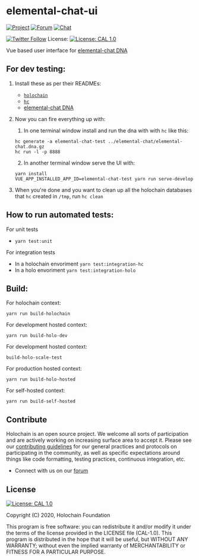 # elemental-chat-ui

[![Project](https://img.shields.io/badge/project-holochain-blue.svg?style=flat-square)](http://holochain.org/)
[![Forum](https://img.shields.io/badge/chat-forum%2eholochain%2enet-blue.svg?style=flat-square)](https://forum.holochain.org)
[![Chat](https://img.shields.io/badge/chat-chat%2eholochain%2enet-blue.svg?style=flat-square)](https://chat.holochain.org)

[![Twitter Follow](https://img.shields.io/twitter/follow/holochain.svg?style=social&label=Follow)](https://twitter.com/holochain)
License: [![License: CAL 1.0](https://img.shields.io/badge/License-CAL%201.0-blue.svg)](https://github.com/holochain/cryptographic-autonomy-license)

Vue based user interface for [elemental-chat DNA](https://github.com/holochain/elemental-chat)

## For dev testing:

1. Install these as per their READMEs:
   - [`holochain`](https://github.com/holochain/holochain)
   - [`hc`](https://github.com/holochain/holochain/tree/develop/crates/hc)
   - [elemental-chat DNA](https://github.com/holochain/elemental-chat)
2. Now you can fire everything up with:

   1. In one terminal window install and run the dna with with `hc` like this:

   ```shell
   hc generate -a elemental-chat-test ../elemental-chat/elemental-chat.dna.gz
   hc run -l -p 8888
   ```

   2. In another terminal window serve the UI with:

   ```shell
   yarn install
   VUE_APP_INSTALLED_APP_ID=elemental-chat-test yarn run serve-develop
   ```

3. When you're done and you want to clean up all the holochain databases that `hc` created in `/tmp`, run `hc clean`

## How to run automated tests:
For unit tests
- `yarn test:unit`

For integration tests
- In a holochain envoriment `yarn test:integration-hc`
- In a holo envoriment `yarn test:integration-holo`


## Build:

For holochain context:

```shell
yarn run build-holochain
```

For development hosted context:

```shell
yarn run build-holo-dev
```

For development hosted context:

```shell
build-holo-scale-test
```

For production hosted context:

```shell
yarn run build-holo-hosted
```


For self-hosted context:

```shell
yarn run build-self-hosted
```

## Contribute

Holochain is an open source project. We welcome all sorts of participation and are actively working on increasing surface area to accept it. Please see our [contributing guidelines](/CONTRIBUTING.md) for our general practices and protocols on participating in the community, as well as specific expectations around things like code formatting, testing practices, continuous integration, etc.

- Connect with us on our [forum](https://forum.holochain.org)

## License

[![License: CAL 1.0](https://img.shields.io/badge/License-CAL%201.0-blue.svg)](https://github.com/holochain/cryptographic-autonomy-license)

Copyright (C) 2020, Holochain Foundation

This program is free software: you can redistribute it and/or modify it under the terms of the license
provided in the LICENSE file (CAL-1.0). This program is distributed in the hope that it will be useful,
but WITHOUT ANY WARRANTY; without even the implied warranty of MERCHANTABILITY or FITNESS FOR A PARTICULAR
PURPOSE.
